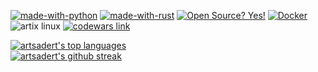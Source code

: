 [![made-with-python](https://img.shields.io/badge/Made%20with-Python-1f425f.svg)](https://www.python.org/)
[![made-with-rust](https://img.shields.io/badge/Made%20with-Rust-1f425f.svg)](https://www.rust-lang.org/)
[![Open Source? Yes!](https://badgen.net/badge/Open%20Source%20%3F/Yes%21/blue?icon=github)](https://github.com/Naereen/badges/)
[![Docker](https://badgen.net/badge/icon/docker?icon=docker&label)](https://https://docker.com/)  
![artix linux](https://img.shields.io/badge/Artix_Linux-10A0CC?style=for-the-badge&logo=artix-linux&logoColor=white)
<a href="https://www.codewars.com/users/artsadert"> <img src="https://img.shields.io/badge/Codewars-B1361E?style=for-the-badge&logo=Codewars&logoColor=white)" alt="codewars link"/> </a>  

[![artsadert's top languages](https://github-readme-stats.vercel.app/api/top-langs/?username=artsadert&theme=blue-green)](https://github.com/anuraghazra/github-readme-stats)  
[![artsadert's github streak](https://github-readme-streak-stats.herokuapp.com/?user=artsadert&theme=blue-green)](https://github.com/DenverCoder1/github-readme-streak-stats)  
